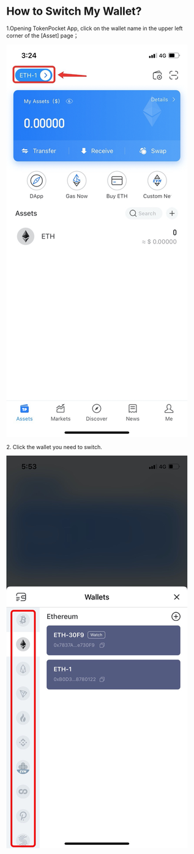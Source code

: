 # How to Switch My Wallet?

1.Opening TokenPocket App, click on the wallet name in the upper left corner of the \[Asset] page；

![](<../../.gitbook/assets/1 (17).png>)

2\. Click the wallet you need to switch.

![](../../.gitbook/assets/qie-huan-2.jpg)
